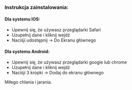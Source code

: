 
### Instrukcja zainstalowania:
#### Dla systemu IOS:
- Upewnij się, że używasz przeglądarki Safari
- Uzupełnij dane i kliknij wejdź
- Naciśji udostępnij -> Do Ekranu głównego
#### Dla systemu Android:
- Upewnij się, że używasz przeglądarki google lub chrome
- Uzupełnij dane i kliknij wejdź
- Naciśji 3 kropki -> Dodaj do ekranu głównego

Miłego chlania i jarania.
